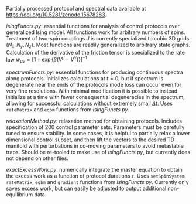 Partially processed protocol and spectral data available at https://doi.org/10.5281/zenodo.15678283.  

*isingFuncts.py*: essential functions for analysis of control protocols over generalized Ising model. All functions work for arbitrary numbers of spins. Treatment of two-spin couplings $J$ is currently specialized to cubic 3D grids $(N_x, N_y, N_z)$. Most functions are readily generalized to arbitrary state graphs. Calculation of the derivative of the friction tensor is specialized to the rate law $w_{\mu\nu} = \left[1 + \exp\left\lbrace \beta (V^\mu - V^\nu) \right\rbrace \right]^{-1}$  

*spectrumFuncts.py*: essential functions for producing continuous spectra along protocols. Initializes calculations at $t=0$, but if spectrum is degenerate near the ends of the protocols mode loss can occur even for very fine resolutions. With minimal modification it is possible to instead initialize at a time with fewer consequential degeneracies in the spectrum, allowing for successful calculations without extremely small $\Delta t$. Uses `rateMatrix` and `eqbm` functions from *isingFuncts.py*. 

*relaxationMethod.py*: relaxation method for obtaining protocols. Includes specification of 200 control parameter sets. Parameters must be carefully tuned to ensure stability. In some cases, it is helpful to partially relax a lower dimensional control subset, and then lift the vectors to the desired TD manifold with perturbations in co-moving parameters to avoid metastable traps. Should be re-tooled to make use of *isingFuncts.py*, but currently does not depend on other files. 

*exactExcessWork.py*: numerically integrate the master equation to obtain the excess work as a function of protocol durations $\tau$. Uses `setSpinSystem`, `rateMatrix`, `eqbm` and `gradient` functions from *isingFuncts.py*. Currently only saves excess work, but can easily be adjusted to output additional non-equilibrium data. 
